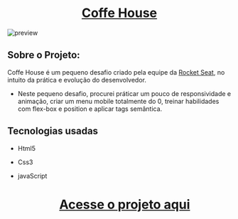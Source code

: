 
<div align="center"><h1><a href="https://mayconcabral077.github.io/Coffe-house/"> Coffe House</a> </h1></div>

![preview](https://user-images.githubusercontent.com/105744700/231043048-921460f4-114e-4d02-b79b-c4227115b593.png)



<h2> Sobre o Projeto: </h2>

 Coffe House é um pequeno desafio criado pela equipe da <a href="https://www.rocketseat.com.br/" target="_blank">Rocket Seat<a>, no intuito da prática e evolução 
 do desenvolvedor. 

 - Neste pequeno desafio, procurei práticar um pouco de responsividade e animação, criar um menu mobile totalmente do 0, treinar habilidades com flex-box e 
    position e aplicar tags semântica. 
    

 <h2> Tecnologias usadas </h2>

 - Html5 
 - Css3 
 - javaScript 



			 
	
	<div align="center"><h1><a href="https://mayconcabral077.github.io/Coffe-house/"> Acesse o projeto aqui</a></h1></div>
